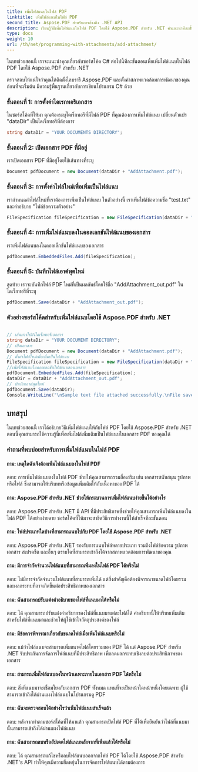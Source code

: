 ```yaml
---
title: เพิ่มไฟล์แนบในไฟล์ PDF
linktitle: เพิ่มไฟล์แนบในไฟล์ PDF
second_title: Aspose.PDF สำหรับการอ้างอิง .NET API
description: เรียนรู้วิธีเพิ่มไฟล์แนบในไฟล์ PDF โดยใช้ Aspose.PDF สำหรับ .NET คำแนะนำทีละขั้นตอนเพื่อการจัดการที่ง่ายดาย
type: docs
weight: 10
url: /th/net/programming-with-attachments/add-attachment/
---
```

ในบทช่วยสอนนี้ เราจะแนะนำคุณเกี่ยวกับซอร์สโค้ด C# ต่อไปนี้ทีละขั้นตอนเพื่อเพิ่มไฟล์แนบในไฟล์ PDF โดยใช้ Aspose.PDF สำหรับ .NET

ตรวจสอบให้แน่ใจว่าคุณได้ติดตั้งไลบรารี Aspose.PDF และตั้งค่าสภาพแวดล้อมการพัฒนาของคุณก่อนที่จะเริ่มต้น มีความรู้พื้นฐานเกี่ยวกับการเขียนโปรแกรม C# ด้วย

### ขั้นตอนที่ 1: การตั้งค่าไดเรกทอรีเอกสาร

ในซอร์สโค้ดที่ให้มา คุณต้องระบุไดเร็กทอรีที่มีไฟล์ PDF ที่คุณต้องการเพิ่มไฟล์แนบ เปลี่ยนตัวแปร "dataDir" เป็นไดเร็กทอรีที่ต้องการ

```csharp
string dataDir = "YOUR DOCUMENTS DIRECTORY";
```

### ขั้นตอนที่ 2: เปิดเอกสาร PDF ที่มีอยู่

เราเปิดเอกสาร PDF ที่มีอยู่โดยใช้เส้นทางที่ระบุ

```csharp
Document pdfDocument = new Document(dataDir + "AddAttachment.pdf");
```

### ขั้นตอนที่ 3: การตั้งค่าไฟล์ใหม่เพื่อเพิ่มเป็นไฟล์แนบ

เรากำหนดค่าไฟล์ใหม่ที่เราต้องการเพิ่มเป็นไฟล์แนบ ในตัวอย่างนี้ เราเพิ่มไฟล์ข้อความชื่อ "test.txt" และคำอธิบาย "ไฟล์ข้อความตัวอย่าง"

```csharp
FileSpecification fileSpecification = new FileSpecification(dataDir + "test.txt", "Sample text file");
```

### ขั้นตอนที่ 4: การเพิ่มไฟล์แนบลงในคอลเลกชันไฟล์แนบของเอกสาร

เราเพิ่มไฟล์แนบลงในคอลเล็กชันไฟล์แนบของเอกสาร

```csharp
pdfDocument.EmbeddedFiles.Add(fileSpecification);
```

### ขั้นตอนที่ 5: บันทึกไฟล์เอาต์พุตใหม่

สุดท้าย เราจะบันทึกไฟล์ PDF ใหม่ที่เป็นผลลัพธ์โดยใช้ชื่อ "AddAttachment_out.pdf" ในไดเร็กทอรีที่ระบุ

```csharp
pdfDocument.Save(dataDir + "AddAttachment_out.pdf");
```

### ตัวอย่างซอร์สโค้ดสำหรับเพิ่มไฟล์แนบโดยใช้ Aspose.PDF สำหรับ .NET
 
```csharp

// เส้นทางไปยังไดเร็กทอรีเอกสาร
string dataDir = "YOUR DOCUMENT DIRECTORY";
// เปิดเอกสาร
Document pdfDocument = new Document(dataDir + "AddAttachment.pdf");
// ตั้งค่าไฟล์ใหม่เพื่อเพิ่มเป็นไฟล์แนบ
FileSpecification fileSpecification = new FileSpecification(dataDir + "test.txt", "Sample text file");
//เพิ่มไฟล์แนบในคอลเลกชันไฟล์แนบของเอกสาร
pdfDocument.EmbeddedFiles.Add(fileSpecification);
dataDir = dataDir + "AddAttachment_out.pdf";
// บันทึกเอาต์พุตใหม่
pdfDocument.Save(dataDir);
Console.WriteLine("\nSample text file attached successfully.\nFile saved at " + dataDir);

```

## บทสรุป

ในบทช่วยสอนนี้ เราได้อธิบายวิธีเพิ่มไฟล์แนบให้กับไฟล์ PDF โดยใช้ Aspose.PDF สำหรับ .NET ตอนนี้คุณสามารถใช้ความรู้นี้เพื่อเพิ่มไฟล์เพิ่มเติมเป็นไฟล์แนบในเอกสาร PDF ของคุณได้

### คำถามที่พบบ่อยสำหรับการเพิ่มไฟล์แนบในไฟล์ PDF

#### ถาม: เหตุใดฉันจึงต้องเพิ่มไฟล์แนบลงในไฟล์ PDF

ตอบ: การเพิ่มไฟล์แนบลงในไฟล์ PDF ช่วยให้คุณสามารถรวมสื่อเสริม เช่น เอกสารสนับสนุน รูปภาพ หรือไฟล์ ซึ่งสามารถให้บริบทหรือข้อมูลเพิ่มเติมให้กับเนื้อหาของ PDF ได้

#### ถาม: Aspose.PDF สำหรับ .NET ช่วยให้กระบวนการเพิ่มไฟล์แนบง่ายขึ้นได้อย่างไร

ตอบ: Aspose.PDF สำหรับ .NET มี API ที่มีประสิทธิภาพซึ่งช่วยให้คุณสามารถเพิ่มไฟล์แนบลงในไฟล์ PDF ได้อย่างง่ายดาย ซอร์สโค้ดที่ให้มาจะสาธิตวิธีการทำงานนี้ให้สำเร็จทีละขั้นตอน

#### ถาม: ไฟล์ประเภทใดบ้างที่สามารถแนบไปกับ PDF โดยใช้ Aspose.PDF สำหรับ .NET

ตอบ: Aspose.PDF สำหรับ .NET รองรับการแนบไฟล์หลายประเภท รวมถึงไฟล์ข้อความ รูปภาพ เอกสาร สเปรดชีต และอื่นๆ ตราบใดที่สามารถเข้าถึงได้จากสภาพแวดล้อมการพัฒนาของคุณ

#### ถาม: มีการจำกัดจำนวนไฟล์แนบที่สามารถเพิ่มลงในไฟล์ PDF ได้หรือไม่

ตอบ: ไม่มีการจำกัดจำนวนไฟล์แนบที่สามารถเพิ่มได้ แต่สิ่งสำคัญคือต้องพิจารณาขนาดไฟล์โดยรวมและผลกระทบที่อาจเกิดขึ้นต่อประสิทธิภาพของเอกสาร

#### ถาม: ฉันสามารถปรับแต่งคำอธิบายของไฟล์ที่แนบมาได้หรือไม่

ตอบ: ได้ คุณสามารถปรับแต่งคำอธิบายของไฟล์ที่แนบมาแต่ละไฟล์ได้ คำอธิบายนี้ให้บริบทเพิ่มเติมสำหรับไฟล์ที่แนบมาและช่วยให้ผู้ใช้เข้าใจวัตถุประสงค์ของไฟล์

#### ถาม: มีข้อควรพิจารณาเกี่ยวกับขนาดไฟล์เมื่อเพิ่มไฟล์แนบหรือไม่

ตอบ: แม้ว่าไฟล์แนบจะสามารถเพิ่มขนาดไฟล์โดยรวมของ PDF ได้ แต่ Aspose.PDF สำหรับ .NET รับประกันการจัดการไฟล์แนบที่มีประสิทธิภาพ เพื่อลดผลกระทบเชิงลบต่อประสิทธิภาพของเอกสาร

#### ถาม: สามารถเพิ่มไฟล์แนบลงในหน้าเฉพาะภายในเอกสาร PDF ได้หรือไม่

ตอบ: สิ่งที่แนบมาจะเชื่อมโยงกับเอกสาร PDF ทั้งหมด แทนที่จะเป็นหน้าใดหน้าหนึ่งโดยเฉพาะ ผู้ใช้สามารถเข้าถึงได้ผ่านแผงไฟล์แนบในโปรแกรมดู PDF

#### ถาม: ฉันจะตรวจสอบได้อย่างไรว่าเพิ่มไฟล์แนบสำเร็จแล้ว

ตอบ: หลังจากทำตามซอร์สโค้ดที่ให้มาแล้ว คุณสามารถเปิดไฟล์ PDF ที่ได้เพื่อยืนยันว่าไฟล์ที่แนบมานั้นสามารถเข้าถึงได้ผ่านแผงไฟล์แนบ

#### ถาม: ฉันสามารถลบหรืออัปเดตไฟล์แนบหลังจากที่เพิ่มแล้วได้หรือไม่

ตอบ: ได้ คุณสามารถแก้ไขหรือลบไฟล์แนบออกจากไฟล์ PDF ได้โดยใช้ Aspose.PDF สำหรับ .NET's API ทำให้คุณมีความยืดหยุ่นในการจัดการไฟล์แนบได้ตามต้องการ